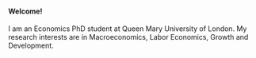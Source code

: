 
#### Welcome!

I am an Economics PhD student at Queen Mary University of London. 
My research interests are in Macroeconomics, Labor Economics, Growth and Development.
